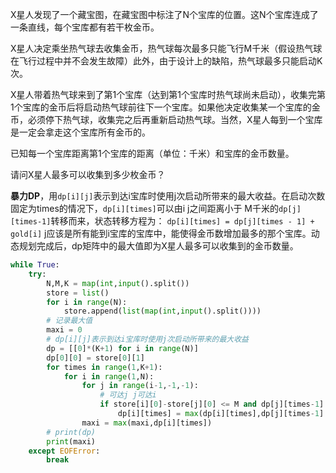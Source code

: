   X星人发现了一个藏宝图，在藏宝图中标注了N个宝库的位置。这N个宝库连成了一条直线，每个宝库都有若干枚金币。 

  X星人决定乘坐热气球去收集金币，热气球每次最多只能飞行M千米（假设热气球在飞行过程中并不会发生故障）此外，由于设计上的缺陷，热气球最多只能启动K次。 

   X星人带着热气球来到了第1个宝库（达到第1个宝库时热气球尚未启动），收集完第1个宝库的金币后将启动热气球前往下一个宝库。如果他决定收集某一个宝库的金币，必须停下热气球，收集完之后再重新启动热气球。当然，X星人每到一个宝库是一定会拿走这个宝库所有金币的。 

  已知每一个宝库距离第1个宝库的距离（单位：千米）和宝库的金币数量。 

  请问X星人最多可以收集到多少枚金币？ 



**暴力DP**，用`dp[i][j]`表示到达i宝库时使用j次启动所带来的最大收益。在启动次数固定为times的情况下，`dp[i][times]`可以由i j之间距离小于 M千米的`dp[j][times-1]`转移而来，状态转移方程为： `dp[i][times] = dp[j][times - 1] + gold[i]`  j应该是所有能到i宝库的宝库中，能使得金币数增加最多的那个宝库。动态规划完成后，dp矩阵中的最大值即为X星人最多可以收集到的金币数量。  

```python
while True:
    try:
        N,M,K = map(int,input().split())
        store = list()
        for i in range(N):
            store.append(list(map(int,input().split())))
        # 记录最大值
        maxi = 0
        # dp[i][j]表示到达i宝库时使用j次启动所带来的最大收益
        dp = [[0]*(K+1) for i in range(N)]
        dp[0][0] = store[0][1]
        for times in range(1,K+1):
            for i in range(1,N):
                for j in range(i-1,-1,-1):
                    # 可达j j可达i
                    if store[i][0]-store[j][0] <= M and dp[j][times-1]!=0:
                        dp[i][times] = max(dp[i][times],dp[j][times-1] + store[i][1])
                maxi = max(maxi,dp[i][times])
        # print(dp)
        print(maxi)
    except EOFError:
        break
```

